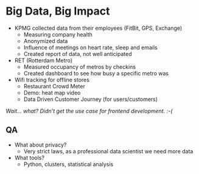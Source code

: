 # Big Data, Big Impact

- KPMG collected data from their employees (FitBit, GPS, Exchange)
  - Measuring company health
  - Anonymized data
  - Influence of meetings on heart rate, sleep and emails
  - Created report of data, not well anticipated
- RET (Rotterdam Metro)
  - Measured occupancy of metros by checkins
  - Created dashboard to see how busy a specific metro was
- Wifi tracking for offline stores
  - Restaurant Crowd Meter
  - Demo: heat map video
  - Data Driven Customer Journey (for users/customers)

*Wait… what? Didn’t get the use case for frontend development. :-(*

## QA

- What about privacy?
  - Very strict laws, as a professional data scientist we need more data
- What tools?
  - Python, clusters, statistical analysis

